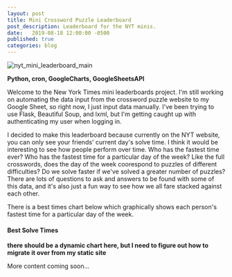 ```yaml
---
layout: post
title: Mini Crossword Puzzle Leaderboard
post_description: Leaderboard for the NYT minis.
date:   2019-08-18 12:00:00 -0500
published: true
categories: blog
---
```

<img class="img-wide" src="https://i.imgur.com/nUY7X8b.png" alt="nyt_mini_leaderboard_main">

**Python, cron, GoogleCharts, GoogleSheetsAPI**

Welcome to the New York Times mini leaderboards project. I'm still working on automating the data input from the crossword puzzle website to my Google Sheet, so right now, I just input data manually. I've been trying to use Flask, Beautiful Soup, and lxml, but I'm getting caught up with authenticating my user when logging in.

I decided to make this leaderboard because currently on the NYT website, you can only see your friends' current day's solve time. I think it would be interesting to see how people perform over time. Who has the fastest time ever? Who has the fastest time for a particular day of the week? Like the full crosswords, does the day of the week coorespond to puzzles of different difficulties? Do we solve faster if we've solved a greater number of puzzles? There are lots of questions to ask and answers to be found with some of this data, and it's also just a fun way to see how we all fare stacked against each other.

There is a best times chart below which graphically shows each person's fastest time for a particular day of the week.

#### Best Solve Times

**there should be a dynamic chart here, but I need to figure out how to migrate it over from my static site**

More content coming soon...
